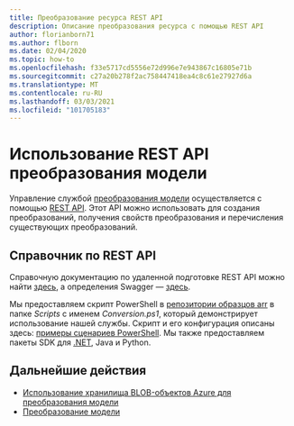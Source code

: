 ```yaml
---
title: Преобразование ресурса REST API
description: Описание преобразования ресурса с помощью REST API
author: florianborn71
ms.author: flborn
ms.date: 02/04/2020
ms.topic: how-to
ms.openlocfilehash: f33e5717cd5556e72d996e7e943867c16805e71b
ms.sourcegitcommit: c27a20b278f2ac758447418ea4c8c61e27927d6a
ms.translationtype: MT
ms.contentlocale: ru-RU
ms.lasthandoff: 03/03/2021
ms.locfileid: "101705183"
---
```

# <a name="use-the-model-conversion-rest-api"></a>Использование REST API преобразования модели

Управление службой [преобразования модели](model-conversion.md) осуществляется с помощью [REST API](https://en.wikipedia.org/wiki/Representational_state_transfer). Этот API можно использовать для создания преобразований, получения свойств преобразования и перечисления существующих преобразований.

## <a name="rest-api-reference"></a>Справочник по REST API

Справочную документацию по удаленной подготовке REST API можно найти [здесь](/rest/api/mixedreality/2021-01-01preview/remoterendering), а определения Swagger — [здесь](https://github.com/Azure/azure-rest-api-specs/tree/master/specification/mixedreality/data-plane/Microsoft.MixedReality).

Мы предоставляем скрипт PowerShell в [репозитории образцов arr](https://github.com/Azure/azure-remote-rendering) в папке *Scripts* с именем *Conversion.ps1*, который демонстрирует использование нашей службы. Скрипт и его конфигурация описаны здесь: [примеры сценариев PowerShell](../../samples/powershell-example-scripts.md). Мы также предоставляем пакеты SDK для [.NET](https://github.com/Azure/azure-sdk-for-net/tree/master/sdk/mixedreality/Azure.MixedReality.RemoteRendering), Java и Python.

## <a name="next-steps"></a>Дальнейшие действия

- [Использование хранилища BLOB-объектов Azure для преобразования модели](blob-storage.md)
- [Преобразование модели](model-conversion.md)